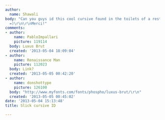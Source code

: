 ```yaml
---
author:
  name: Shawali
body: "Can you guys id this cool cursive found in the toilets of a restaurant in Paris?
  =)\r\n\r\nMerci!"
comments:
- author:
    name: PabloImpallari
    picture: 119114
  body: Luxus Brut
  created: '2013-05-04 18:09:04'
- author:
    name: Renaissance Man
    picture: 112023
  body: Link?
  created: '2013-05-05 00:42:20'
- author:
    name: donshottype
    picture: 126100
  body: "http://www.myfonts.com/fonts/phospho/luxus-brut/\r\n"
  created: '2013-05-05 00:45:02'
date: '2013-05-04 15:13:48'
title: Slick cursive ID

---
```

